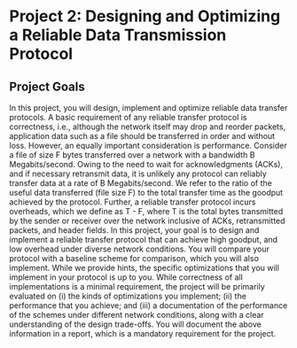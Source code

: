 # Project 2: Designing and Optimizing a Reliable Data Transmission Protocol

## Project Goals
In this project, you will design, implement and optimize reliable data transfer protocols. A basic requirement of any reliable transfer protocol is correctness, i.e., although the network itself may drop and reorder packets, application data such as a file should be transferred in order and without loss. However, an equally important consideration is performance.
Consider a file of size F bytes transferred over a network with a bandwidth B Megabits/second. Owing to the need to wait for acknowledgments (ACKs), and if necessary retransmit data, it is unlikely any protocol can reliably transfer data at a rate of B Megabits/second. We refer to the ratio of the useful data transferred (file size F) to the total transfer time as the goodput achieved by the protocol. Further, a reliable transfer protocol incurs overheads, which we define as T - F, where T is the total bytes transmitted by the sender or receiver over the network inclusive of ACKs, retransmitted packets, and header fields.
In this project, your goal is to design and implement a reliable transfer protocol that can achieve high goodput, and low overhead under diverse network conditions. You will compare your protocol with a baseline scheme for comparison, which you will also implement. While we provide hints, the specific optimizations that you will implement in your protocol is up to you. While correctness of all implementations is a minimal requirement, the project will be primarily evaluated on (i) the kinds of optimizations you implement; (ii) the performance that you achieve; and (iii) a documentation of the performance of the schemes under different network conditions, along with a clear understanding of the design trade-offs. You will document the above information in a report, which is a mandatory requirement for the project.
